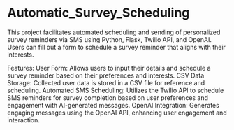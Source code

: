 # Automatic_Survey_Scheduling
This project facilitates automated scheduling and sending of personalized survey reminders via SMS using Python, Flask, Twilio API, and OpenAI. Users can fill out a form to schedule a survey reminder that aligns with their interests.

Features:
User Form: Allows users to input their details and schedule a survey reminder based on their preferences and interests.
CSV Data Storage: Collected user data is stored in a CSV file for reference and scheduling.
Automated SMS Scheduling: Utilizes the Twilio API to schedule SMS reminders for survey completion based on user preferences and engagement with AI-generated messages.
OpenAI Integration: Generates engaging messages using the OpenAI API, enhancing user engagement and interaction.
